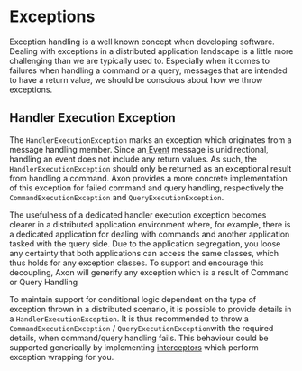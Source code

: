 # Exceptions

Exception handling is a well known concept when developing software. Dealing with exceptions in a distributed application landscape is a little more challenging than we are typically used to. Especially when it comes to failures when handling a command or a query, messages that are intended to have a return value, we should be conscious about how we throw exceptions.

## Handler Execution Exception

The `HandlerExecutionException` marks an exception which originates from a message handling member. Since an[ Event](event-handling/) message is unidirectional, handling an event does not include any return values. As such, the `HandlerExecutionException` should only be returned as an exceptional result from handling a command. Axon provides a more concrete implementation of this exception for failed command and query handling, respectively the `CommandExecutionException`  and `QueryExecutionException`.

The usefulness of a dedicated handler execution exception becomes clearer in a distributed application environment where, for example, there is a dedicated application for dealing with commands and another application tasked with the query side. Due to the application segregation, you loose any certainty that both applications can access the same classes, which thus holds for any exception classes. To support and encourage this decoupling, Axon will generify any exception which is a result of Command or Query Handling

To maintain support for conditional logic dependent on the type of exception thrown in a distributed scenario, it is possible to provide details in a `HandlerExecutionException`. It is thus recommended to throw a `CommandExecutionException` / `QueryExecutionException`with the required details, when command/query handling fails. This behaviour could be supported generically by implementing [interceptors](messaging-concepts/message-intercepting.md) which perform exception wrapping for you.

